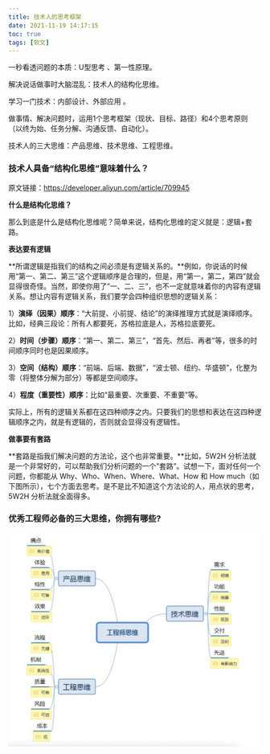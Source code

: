 ```yaml
---
title: 技术人的思考框架
date: 2021-11-19 14:17:15
toc: true
tags: [软文]
---
```




一秒看透问题的本质：U型思考 、第一性原理。

解决说话做事时大脑混乱：技术人的结构化思维。

学习一门技术：内部设计、外部应用 。

做事情、解决问题时，运用1个思考框架（现状、目标、路径）和4个思考原则（以终为始、任务分解、沟通反馈、自动化）。

技术人的三大思维：产品思维、技术思维、工程思维。



<!-- more -->



### 技术人具备“结构化思维”意味着什么？

原文链接：https://developer.aliyun.com/article/709945

**什么是结构化思维？**

那么到底是什么是结构化思维呢？简单来说，结构化思维的定义就是：逻辑+套路。

**表达要有逻辑**

**所谓逻辑是指我们的结构之间必须是有逻辑关系的。**例如，你说话的时候用“第一、第二、第三”这个逻辑顺序是合理的，但是，用“第一，第二，第四”就会显得很奇怪。当然，即使你用了”一、二、三”，也不一定就意味着你的内容有逻辑关系。想让内容有逻辑关系，我们要学会四种组织思想的逻辑关系：

1）**演绎（因果）顺序**：“大前提、小前提、结论”的演绎推理方式就是演绎顺序。比如，经典三段论：所有人都要死，苏格拉底是人，苏格拉底要死。

2）**时间（步骤）顺序**：“第一、第二、第三”，“首先、然后、再者”等，很多的时间顺序同时也是因果顺序。

3）**空间（结构）顺序**：“前端、后端、数据”，“波士顿、纽约、华盛顿”，化整为零（将整体分解为部分）等都是空间顺序。

4）**程度（重要性）顺序**：比如“最重要、次重要、不重要”等。

实际上，所有的逻辑关系都在这四种顺序之内。只要我们的思想和表达在这四种逻辑顺序之内，就是有逻辑的，否则就会显得没有逻辑性。

**做事要有套路**

**套路是指我们解决问题的方法论，这个也非常重要。**比如，5W2H 分析法就是一个非常好的，可以帮助我们分析问题的一个”套路”。试想一下，面对任何一个问题，你都能从 Why、Who、When、Where、What、How 和 How much（如下图所示），七个方面去思考。是不是比不知道这个方法论的人，用点状的思考，5W2H 分析法就全面得多。



### 优秀工程师必备的三大思维，你拥有哪些?

![image-20211119142714804](技术人的思考框架/image-20211119142714804.png)
